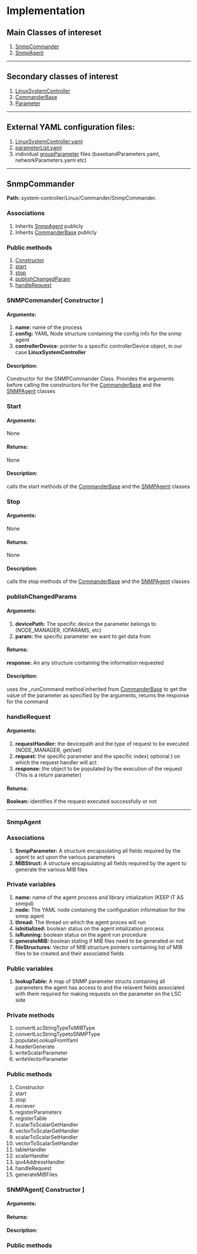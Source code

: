 # Implementation

## Main Classes of intereset
1. [SnmpCommander](#snmpcommander)
2. [SnmpAgent](#snmpagent)
--------
## Secondary classes of interest
1. [LinuxSystemController]()
2. [CommanderBase]()
3. [Parameter]()
--------
## External YAML configuration files:
1. [LinuxSystemController.yaml]()
2. [parameterList.yaml]()
3. individual [groupParameter]() files (basebandParameters.yaml, networkParameters.yaml etc) 
--------
## SnmpCommander
**Path:** system-controller/Linux/Commander/SnmpCommander.

### Associations
1. Inherits [SnmpAgent](#snmpagent) publicly
2. Inherits [CommanderBase](#commander) publicly

### Public methods
1. [Constructor](#snmpcommander-constructor-)
2. [start](#start)
3. [stop](#stop)
4. [publishChangedParam](#publishchangedparam)
5. [handleRequest](#handlerequest)

### SNMPCommander[ Constructor ]
#### Arguments:
1. **name:** name of the process 
2. **config:** YAML Node structure containing the config info for the snmp agent
3. **controllerDevice:** pointer to a specific controllerDevice object, in our case **LinuxSystemController**
#### Description:
Constructor for the SNMPCommander Class. Provides the arguments before calling the constructors for the [CommanderBase](#commander) and the [SNMPAgent](#snmpagent) classes

### Start
#### Arguments:
None
#### Returns:
None
#### Description:
calls the start methods of the [CommanderBase](#commander) and the [SNMPAgent](#snmpagent) classes

### Stop
#### Arguments:
None
#### Returns:
None
#### Description:
calls the stop methods of the [CommanderBase](#commander) and the [SNMPAgent](#snmpagent) classes

### publishChangedParams
#### Arguments:
1. **devicePath:** The specific device the parameter belongs to (NODE_MANAGER, IOPARAMS, etc)
2. **param:** the specific parameter we want to get data from
#### Returns:
**response:** An any structure containing the information requested
#### Description:
uses the \_runCommand method inherited from [CommanderBase](#commander) to get the value of the parameter as specified by the arguments, returns the response for the command

### handleRequest
#### Arguments: 
1. **requestHandler:** the devicepath and the type of request to be executed (NODE_MANAGER, get/set)
2. **request:** the specific parameter and the specific index( optional ) on which the request handler will act
3. **response:** the object to be populated by the execution of the request (This is a return parameter)
#### Returns:
**Boolean:** identifies if the request executed successfully or not

--------
### SnmpAgent

### Associations
1. **SnmpParameter:** A structure encapsulating all fields required by the agent to act upon the various parameters
2. **MIBStruct:** A structure encapsulating all fields required by the agent to generate the various MIB files

### Private variables
1. **name:** name of the agent process and library intialization (KEEP IT AS snmpd)
2. **node:** The YAML node containing the configuration information for the snmp agent
3. **thread:** The thread on which the agent proces will run
4. **isInitialized:** boolean status on the agent intialization process
5. **isRunning:** boolean status on the agent run procedure
6. **generateMIB:** boolean stating if MIB files need to be generated or not
7. **fileStructures:** Vector of MIB structure pointers containing list of MIB files to be created and their associated fields

### Public variables
1. **lookupTable:** A map of SNMP parameter structs containing all parameters the agent has access to and the relavent fields associated with them required for making requests on the parameter on the LSC side

### Private methods
1. convertLscStringTypeToMIBType
2. convertLscStringTypetoSNMPType
3. populateLookupFromYaml
4. headerGenerate
5. writeScalarParameter
6. writeVectorParameter

### Public methods
1. Constructor
2. start
3. stop
4. reciever
5. registerParameters
6. registerTable
7. scalarToScalarGetHandler
8. vectorToScalarGetHandler
9. scalarToScalarSetHandler
10. vectorToScalarSetHandler
11. tableHandler
12. scalarHandler
13. ipv4AddressHandler
14. handleRequest
15. generateMIBFiles

### SNMPAgent[ Constructor ]
#### Arguments:
#### Returns:
#### Description:



### Public methods
